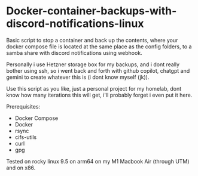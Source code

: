 # Docker-container-backups-with-discord-notifications-linux
Basic script to stop a container and back up the contents, where your docker compose file is located at the same place as the config folders, to a samba share with discord notifications using webhook. 

Personally i use Hetzner storage box for my backups, and i dont really bother using ssh, so i went back and forth with github copilot, chatgpt and gemini to create whatever this is (i dont know myself (jk)). 

Use this script as you like, just a personal project for my homelab, dont know how many iterations this will get, i'll probably forget i even put it here.

Prerequisites:
- Docker Compose
- Docker
- rsync
- cifs-utils
- curl
- gpg

Tested on rocky linux 9.5 on arm64 on my M1 Macbook Air (through UTM) and on x86. 
